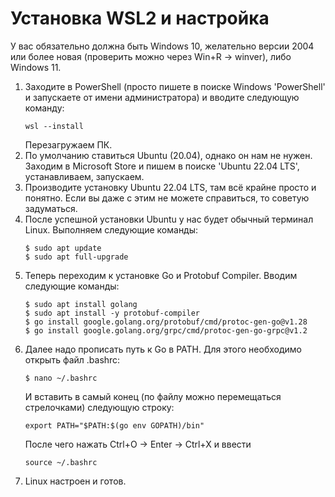 # Установка WSL2 и настройка
У вас обязательно должна быть Windows 10, желательно версии 2004 или более новая (проверить можно через Win+R -> winver), либо Windows 11.
1. Заходите в PowerShell (просто пишете в поиске Windows 'PowerShell' и запускаете от имени администратора) и вводите следующую команду:
    ```
    wsl --install
    ```
    Перезагружаем ПК.
2. По умолчанию ставиться Ubuntu (20.04), однако он нам не нужен. Заходим в Microsoft Store и пишем в поиске 'Ubuntu 22.04 LTS', устанавливаем, запускаем.
3. Производите установку Ubuntu 22.04 LTS, там всё крайне просто и понятно. Если вы даже с этим не можете справиться, то советую задуматься.
4. После успешной установки Ubuntu у нас будет обычный терминал Linux. Выполняем следующие команды:
    ```console
    $ sudo apt update
    $ sudo apt full-upgrade
    ```
5. Теперь переходим к установке Go и Protobuf Compiler. Вводим следующие команды:
    ```
    $ sudo apt install golang
    $ sudo apt install -y protobuf-compiler
    $ go install google.golang.org/protobuf/cmd/protoc-gen-go@v1.28
    $ go install google.golang.org/grpc/cmd/protoc-gen-go-grpc@v1.2
    ```
6. Далее надо прописать путь к Go в PATH. Для этого необходимо открыть файл .bashrc:
    ```
    $ nano ~/.bashrc
    ```
    И вставить в самый конец (по файлу можно перемещаться стрелочками) следующую строку:
    ~~~
    export PATH="$PATH:$(go env GOPATH)/bin"
    ~~~
    После чего нажать Ctrl+O -> Enter -> Ctrl+X и ввести 
    ```
    source ~/.bashrc
    ```
7. Linux настроен и готов.